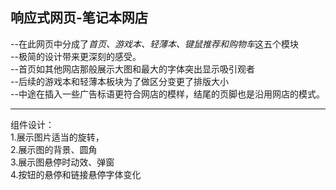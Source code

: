 <h2>响应式网页-笔记本网店</h2>
--在此网页中分成了<em>首页、游戏本、轻薄本、键鼠推荐和购物车</em>这五个模块<br>
--极简的设计带来更深刻的感受。<br>
--首页如其他网店那般展示大图和最大的字体突出显示吸引观者<br>
--后续的游戏本和轻薄本板块为了做区分变更了排版大小<br>
--中途在插入一些广告标语更符合网店的模样，结尾的页脚也是沿用网店的模式。<br>
<hr>
组件设计：<br>
1.展示图片适当的旋转，<br>
2.展示图的背景、圆角<br>
3.展示图悬停时动效、弹窗<br>
4.按钮的悬停和链接悬停字体变化<br>
